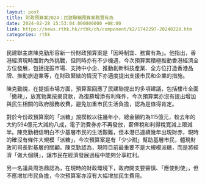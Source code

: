 ```yaml
---
layout: post
title: 財政預算案2024｜民建聯稱預算案務實有為
date: 2024-02-28 15:53:04.000000000 +08:00
link: https://news.rthk.hk/rthk/ch/component/k2/1742297-20240228.htm
categories: rthk
---
```


民建聯主席陳克勤形容新一份財政預算案是「因時制宜、務實有為」。他指出，香港經濟現時面對內外挑戰，但同時亦有不少機遇，今次預算案積極推動香港經濟全方位發展，包括提振市場、支持中小企、推動創新科技產業、全方位打造香港品牌、推動旅遊業等，在財政緊絀的情況下亦適度提出支援市民和企業的措施。

陳克勤說，在提振市場方面，預算案回應了民建聯提出的多項建議，包括樓市全面「撤辣」，放寬物業按揭貸款，為復蘇增添有利條件，今次預算案亦沒有提出增加與民生相關的政府服務收費，避免加重市民生活負擔，認為是值得肯定。

對於今份政預算案的「派糖」規模較以往幾年小，總金額約為115億元，較去年的大約594億元大減約八成，電子消費券亦不再發放，薪俸稅和利得稅寬減上限減半。陳克勤相信明白不少基層市民的生活艱難，但本港已連續幾年出現財赤，現時的確沒有條件大規模「派糖」，今次預算案是有「少少甜」幫助基層市民，體現財政司司長對基層的關顧。陳克勤認為，現時目前最重要不是大規模派糖，而是將經濟「做大個餅」，讓市民在經濟發展過程中能夠分享紅利。

另一名議員周浩鼎認為，在現時的財政環境下，政府開支要審慎、「應使則使」，但不應增加市民負擔，今次預算案亦沒有大幅增加民生費用。

